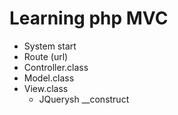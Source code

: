 # Learning php MVC

* System start
* Route (url)
* Controller.class
* Model.class
* View.class
	* JQuerysh __construct